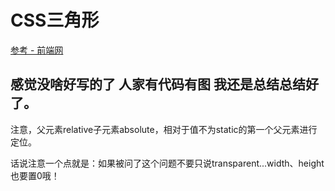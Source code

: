 # CSS三角形

[参考 - 前端网](http://www.qdfuns.com/notes/19805/41f9664f98ddacc0b137565a64baa9d1.html)

感觉没啥好写的了 人家有代码有图 我还是总结总结好了。
---

注意，父元素relative子元素absolute，相对于值不为static的第一个父元素进行定位。

话说注意一个点就是：如果被问了这个问题不要只说transparent...width、height也要置0哦！
